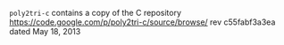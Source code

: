 
`poly2tri-c` contains a copy of the C repository 
    https://code.google.com/p/poly2tri-c/source/browse/
    rev c55fabf3a3ea dated May 18, 2013

